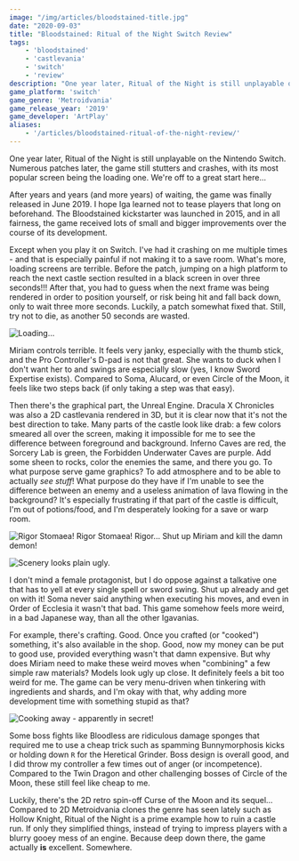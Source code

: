 ```yaml
---
image: "/img/articles/bloodstained-title.jpg"
date: "2020-09-03"
title: "Bloodstained: Ritual of the Night Switch Review"
tags:
    - 'bloodstained'
    - 'castlevania'
    - 'switch'
    - 'review'
description: "One year later, Ritual of the Night is still unplayable on the Nintendo Switch. Numerous patches later, the game still stutters and crashes, with its most popular screen being the loading one. We're off to a great start here... "
game_platform: 'switch'
game_genre: 'Metroidvania'
game_release_year: '2019'
game_developer: 'ArtPlay'
aliases:
    - '/articles/bloodstained-ritual-of-the-night-review/'
---
```


One year later, Ritual of the Night is still unplayable on the Nintendo Switch. Numerous patches later, the game still stutters and crashes, with its most popular screen being the loading one. We're off to a great start here... 

After years and years (and more years) of waiting, the game was finally released in June 2019. I hope Iga learned not to tease players that long on beforehand. The Bloodstained kickstarter was launched in 2015, and in all fairness, the game received lots of small and bigger improvements over the course of its development. 

Except when you play it on Switch. I've had it crashing on me multiple times - and that is especially painful if not making it to a save room. What's more, loading screens are terrible. Before the patch, jumping on a high platform to reach the next castle section resulted in a black screen in over three seconds!!! After that, you had to guess when the next frame was being rendered in order to position yourself, or risk being hit and fall back down, only to wait three more seconds. Luckily, a patch somewhat fixed that. Still, try not to die, as another 50 seconds are wasted.

![](/img/articles/bloodstained-4.jpg "Loading...")

Miriam controls terrible. It feels very janky, especially with the thumb stick, and the Pro Controller's D-pad is not that great. She wants to duck when I don't want her to and swings are especially slow (yes, I know Sword Expertise exists). Compared to Soma, Alucard, or even Circle of the Moon, it feels like two steps back (if only taking a step was that easy).

Then there's the graphical part, the Unreal Engine. Dracula X Chronicles was also a 2D castlevania rendered in 3D, but it is clear now that it's not the best direction to take. Many parts of the castle look like drab: a few colors smeared all over the screen, making it impossible for me to see the difference between foreground and background. Inferno Caves are red, the Sorcery Lab is green, the Forbidden Underwater Caves are purple. Add some sheen to rocks, color the enemies the same, and there you go. To what purpose serve game graphics? To add atmosphere and to be able to actually _see stuff_! What purpose do they have if I'm unable to see the difference between an enemy and a useless animation of lava flowing in the background? It's especially frustrating if that part of the castle is difficult, I'm out of potions/food, and I'm desperately looking for a save or warp room. 

![](/img/articles/bloodstained-2.jpg "Rigor Stomaea! Rigor Stomaea! Rigor... Shut up Miriam and kill the damn demon!")

![](/img/articles/bloodstained-3.jpg "Scenery looks plain ugly.")

I don't mind a female protagonist, but I do oppose against a talkative one that has to yell at every single spell or sword swing. Shut up already and get on with it! Soma never said anything when executing his moves, and even in Order of Ecclesia it wasn't that bad. This game somehow feels more weird, in a bad Japanese way, than all the other Igavanias. 

For example, there's crafting. Good. Once you crafted (or "cooked") something, it's also available in the shop. Good, now my money can be put to good use, provided everything wasn't that damn expensive. But why does Miriam need to make these weird moves when "combining" a few simple raw materials? Models look ugly up close. It definitely feels a bit too weird for me. The game can be very menu-driven when tinkering with ingredients and shards, and I'm okay with that, why adding more development time with something stupid as that?

![](/img/articles/bloodstained-1.jpg "Cooking away - apparently in secret!")

Some boss fights like Bloodless are ridiculous damage sponges that required me to use a cheap trick such as spamming Bunnymorphosis kicks or holding down `R` for the Heretical Grinder. Boss design is overall good, and I did throw my controller a few times out of anger (or incompetence). Compared to the Twin Dragon and other challenging bosses of Circle of the Moon, these still feel like cheap to me.

Luckily, there's the 2D retro spin-off Curse of the Moon and its sequel... Compared to 2D Metroidvania clones the genre has seen lately such as Hollow Knight, Ritual of the Night is a prime example how to ruin a castle run. If only they simplified things, instead of trying to impress players with a blurry gooey mess of an engine. Because deep down there, the game actually **is** excellent. Somewhere. 
